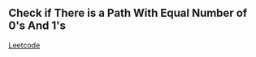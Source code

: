 ## Check if There is a Path With Equal Number of 0's And 1's
[Leetcode](https://leetcode.com/problems/check-if-there-is-a-path-with-equal-number-of-0s-and-1s)
